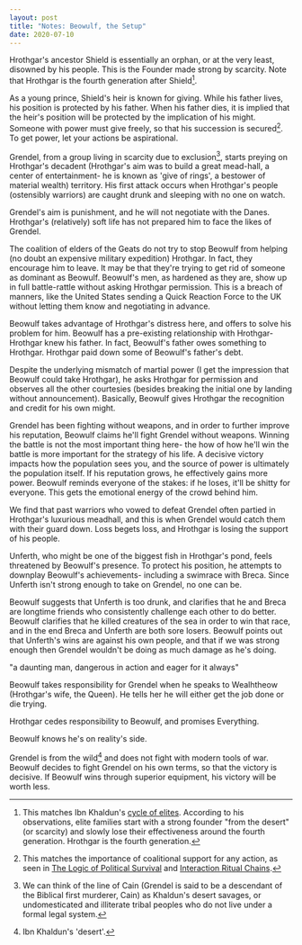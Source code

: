 ```yaml
---
layout: post
title: "Notes: Beowulf, the Setup"
date: 2020-07-10
---
```


Hrothgar's ancestor Shield is essentially an orphan, or at the very least, disowned by his people. This is the Founder made strong by scarcity. Note that Hrothgar is the fourth generation after Shield[^khaldun].

[^khaldun]: This matches Ibn Khaldun's [cycle of elites](https://en.wikipedia.org/wiki/Muqaddimah). According to his observations, elite families start with a strong founder "from the desert" (or scarcity) and slowly lose their effectiveness around the fourth generation. Hrothgar is the fourth generation.

As a young prince, Shield's heir is known for giving. While his father lives, his position is protected by his father. When his father dies, it is implied that the heir's position will be protected by the implication of his might. Someone with power must give freely, so that his succession is secured[^coalitions]. To get power, let your actions be aspirational. 

[^coalitions]: This matches the importance of coalitional support for any action, as seen in [The Logic of Political Survival](https://mitpress.mit.edu/books/logic-political-survival) and [Interaction Ritual Chains](https://en.wikipedia.org/wiki/Randall_Collins).

Grendel, from a group living in scarcity due to exclusion[^savages], starts preying on Hrothgar's decadent (Hrothgar's aim was to build a great mead-hall, a center of entertainment- he is known as 'give of rings', a bestower of material wealth) territory. His first attack occurs when Hrothgar's people (ostensibly warriors) are caught drunk and sleeping with no one on watch.

[^savages]: We can think of the line of Cain (Grendel is said to be a descendant of the Biblical first murderer, Cain) as Khaldun's desert savages, or undomesticated and illiterate tribal peoples who do not live under a formal legal system.

Grendel's aim is punishment, and he will not negotiate with the Danes. Hrothgar's (relatively) soft life has not prepared him to face the likes of Grendel. 

The coalition of elders of the Geats do not try to stop Beowulf from helping (no doubt an expensive military expedition) Hrothgar. In fact, they encourage him to leave. It may be that they're trying to get rid of someone as dominant as Beowulf. Beowulf's men, as hardened as they are, show up in full battle-rattle without asking Hrothgar permission. This is a breach of manners, like the United States sending a Quick Reaction Force to the UK without letting them know and negotiating in advance. 

Beowulf takes advantage of Hrothgar's distress here, and offers to solve his problem for him. Beowulf has a pre-existing relationship with Hrothgar- Hrothgar knew his father. In fact, Beowulf's father owes something to Hrothgar. Hrothgar paid down some of Beowulf's father's debt. 

Despite the underlying mismatch of martial power (I get the impression that Beowulf could take Hrothgar), he asks Hrothgar for permission and observes all the other courtesies (besides breaking the initial one by landing without announcement). Basically, Beowulf gives Hrothgar the recognition and credit for his own might. 

Grendel has been fighting without weapons, and in order to further improve his reputation, Beowulf claims he'll fight Grendel without weapons. Winning the battle is not the most important thing here- the how of how he'll win the battle is more important for the strategy of his life. A decisive victory impacts how the population sees you, and the source of power is ultimately the population itself. If his reputation grows, he effectively gains more power. Beowulf reminds everyone of the stakes: if he loses, it'll be shitty for everyone. This gets the emotional energy of the crowd behind him. 

We find that past warriors who vowed to defeat Grendel often partied in Hrothgar's luxurious meadhall, and this is when Grendel would catch them with their guard down. Loss begets loss, and Hrothgar is losing the support of his people.

Unferth, who might be one of the biggest fish in Hrothgar's pond, feels threatened by Beowulf's presence. To protect his position, he attempts to downplay Beowulf's achievements- including a swimrace with Breca. Since Unferth isn't strong enough to take on Grendel, no one can be. 

Beowulf suggests that Unferth is too drunk, and clarifies that he and Breca are longtime friends who consistently challenge each other to do better. Beowulf clarifies that he killed creatures of the sea in order to win that race, and in the end Breca and Unferth are both sore losers. Beowulf points out that Unferth's wins are against his own people, and that if we was strong enough then Grendel wouldn't be doing as much damage as he's doing. 

"a daunting man, dangerous in action and eager for it always"

Beowulf takes responsibility for Grendel when he speaks to Wealhtheow (Hrothgar's wife, the Queen). He tells her he will either get the job done or die trying. 

Hrothgar cedes responsibility to Beowulf, and promises Everything.

Beowulf knows he's on reality's side. 

Grendel is from the wild[^desert] and does not fight with modern tools of war. Beowulf decides to fight Grendel on his own terms, so that the victory is decisive. If Beowulf wins through superior equipment, his victory will be worth less.

[^desert]: Ibn Khaldun's 'desert'. 
